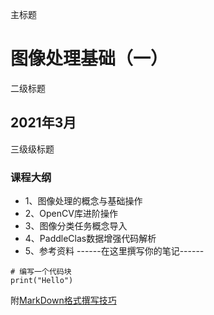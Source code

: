 
[^_^]:
  主标题
# 图像处理基础（一）

[^_^]:
  二级标题
## 2021年3月

[^_^]:
  三级级标题
  
### 课程大纲
- 1、图像处理的概念与基础操作
- 2、OpenCV库进阶操作
- 3、图像分类任务概念导入
- 4、PaddleClas数据增强代码解析
- 5、参考资料
------在这里撰写你的笔记------  

```
# 编写一个代码块
print("Hello")
```

附[MarkDown格式撰写技巧](https://www.jianshu.com/p/191d1e21f7ed)
